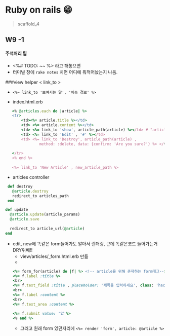  # Ruby on rails &#128513;
 > scaffold_4

 ## W9 -1

 #### 주석처리 팁
 - <%# TODO: ~~ %> 라고 해놓으면
 - 터미널 창에 `rake notes` 치면 어디에 뭐적어놨는지 나옴.


 ###view helper < link_to >

 * `<%= link_to '보여지는 말', '이동 경로' %>`

 * index.html.erb
 ```ruby
    <% @articles.each do |article| %>
    <tr>
        <td><%= article.title %></td>
        <td> <%= article.content %></td>
        <td> <%= link_to 'show', article_path(article) %></td> # "articles/#{article.id}"와 같긴함
        <td> <%= link_to 'Edit' , '#' %></td>
        <td> <%= link_to 'Destroy', article_path(article) , 
                method: :delete, data: {confirm: 'Are you sure?'} %> </td>
            
    </tr>
    <% end %>
	
	<%= link_to 'New Article' , new_article_path %>
 ```
 
 * articles controller
 ```ruby
  def destroy
    @article.destroy
    redirect_to articles_path
  end
  ```
  ```ruby
  def update
    @article.update(article_params)
    @article.save
    
    redirect_to article_url(@article)
  end
  ```
  
 * edit, new에 똑같은 form들어가도 알아서 랜더링, 근데 똑같은코드 들어가는거 DRY위배!!
	* view/articles/_form.html.erb 만듦
	* 
	```ruby
	<%= form_for(article) do |f| %> <!-- article을 위해 존재하는 form태그-->
    <%= f.label :title %>
    <br>
    <%= f.text_field :title , placeholder: '제목을 입력하세요', class: 'hack' %>
    <br>
    <%= f.label :content %>
    <br>
    <%= f.text_area :content %>
    
    <%= f.submit value: '얍'%>
	<% end %>
	```
	* 그러고 원래 form 있던자리에 `<%= render 'form', article: @article %>`
				
 